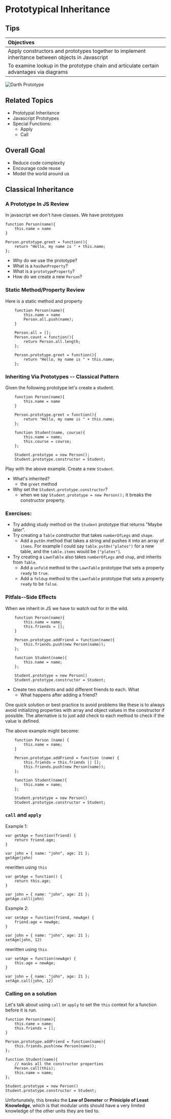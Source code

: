 # Prototypical Inheritance
## Tips

| Objectives |
| :---- |
| Apply constructors and prototypes together to implement inheritance between objects in Javascript |
| To examine lookup in the prototype chain and articulate certain advantages via diagrams |

![Darth Prototype](https://38.media.tumblr.com/tumblr_m1wwr3Bvyj1qgbp1jo1_500.gif)
## Related Topics

* Prototypal Inheritance
* Javascript Prototypes
* Special Functions:
	* Apply
	* Call


## Overall Goal

* Reduce code complexity
* Encourage code reuse
* Model the world around us 


## Classical Inheritance

### A Prototype In JS Review

In javascript we don't have classes. We have prototypes

	function Person(name){
		this.name = name
	}
	
	Person.prototype.greet = function(){
		return "Hello, my name is " + this.name;
	};

* Why do we use the prototype?
* What is a `hasOwnProperty`?
* What is a `prototypeProperty`?
* How do we create a new `Person`?


### Static Method/Property Review

Here is a static method and property

```
	function Person(name){
		this.name = name
		Person.all.push(name);
	}

	Person.all = [];
	Person.count = function(){
		return Person.all.length;
	};
	
	Person.prototype.greet = function(){
		return "Hello, my name is " + this.name;
	};

```

### Inheriting Via Prototypes -- Classical Pattern

Given the following prototype let's create a student.

```
	function Person(name){
		this.name = name
	}
	
	Person.prototype.greet = function(){
		return "Hello, my name is " + this.name;
	};

	function Student(name, course){
		this.name = name;
		this.course = course;
	};

	Student.prototype = new Person();
	Student.prototype.constructor = Student;
```

Play with the above example. Create a new `Student`.

* What's inherited?
	* the `greet` method
* Why set the `Student.prototype.constructor`?
	* when we say `Student.prototype = new Person();` it breaks the constructor property.


### Exercises:

* Try adding study method on the `Student` prototype that returns "Maybe later".
* Try creating a `Table` constructor that takes `numberOfLegs` and `shape`.
	* Add a `putOn` method that takes a string and pushes it into an array of `items`. For example I could say `table.putOn("plates")` for a new table, and the `table.items` would be `["plates"]`.
* Try creating a `LawnTable` also takes `numberOfLegs` and `shap`, and inherits from `Table`.
	* Add a `unfold` method to the `LawnTable` prototype that sets a property `ready` to `true`.
	* Add a `foldup` method to the `LawnTable` prototype that sets a property `ready` to be `false`.
 


### Pitfals--Side Effects

When we inherit in JS we have to watch out for in the wild.

```	
	function Person(name){
		this.name = name;
		this.friends = [];
	}
	
	Person.prototype.addFriend = function(name){
		this.friends.push(new Person(name));
	};
	
	function Student(name){
		this.name = name;
	};
	
	Student.prototype = new Person()
	Student.prototype.constructor = Student;

```
* Create two students and add different  friends to each. What 
	* What happens after adding a friend?



One quick solution or best practice to avoid problems like these is to always avoid initializing properties with array and object values in the constructor if possible. The alternative is to just add check to each method to check if the value is defined.

The above example might become:

```	
	function Person (name) {
		this.name = name;
	}
	
	Person.prototype.addFriend = function (name) {
		this.friends = this.friends || [];
		this.friends.push(new Person(name));
	};
	
	function Student(name){
		this.name = name;
	};
	
	Student.prototype = new Person()
	Student.prototype.constructor = Student;

```



### `call` and `apply`

Example 1:

```
var getAge = function(friend) {
	return friend.age;
}

var john = { name: "john", age: 21 };
getAge(john)

```

rewritten using `this`

```
var getAge = function() {
	return this.age;
}

var john = { name: "john", age: 21 };
getAge.call(john)

```

Example 2:

```
var setAge = function(friend, newAge) {
	friend.age = newAge;
}

var john = { name: "john", age: 21 };
setAge(john, 12)

```

rewritten using `this`

```
var setAge = function(newAge) {
	this.age = newAge;
}

var john = { name: "john", age: 21 };
setAge.call(john, 12)

```

	
	
### Calling on a solution

Let's talk about using `call` or `apply` to set the `this` context for a function before it is run.

	function Person(name){
		this.name = name;
		this.friends = [];
	}
	
	Person.prototype.addFriend = function(name){
		this.friends.push(new Person(name));
	};
	
	function Student(name){
		// masks all the constructor properties
		Person.call(this);
		this.name = name;
	};
	
	Student.prototype = new Person()
	Student.prototype.constructor = Student;



Unfortunately, this breaks the **Law of Demeter** or **Priniciple of Least Knowledge**, which is that modular units should have a very limited knowledge of the other units they are tied to.



